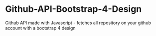 # Github-API-Bootstrap-4-Design
Github API made with Javascript - fetches all repository on your github account with a bootstrap 4 design
